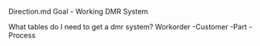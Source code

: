 Direction.md
Goal - Working DMR System

What tables do I need to get a dmr system?
Workorder
-Customer
-Part
-Process
